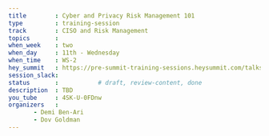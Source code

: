 ```yaml
---
title        : Cyber and Privacy Risk Management 101
type         : training-session
track        : CISO and Risk Management
topics       :
when_week    : two
when_day     : 11th - Wednesday
when_time    : WS-2
hey_summit   : https://pre-summit-training-sessions.heysummit.com/talks/cyber-and-privacy-risk-management-101/
session_slack:
status       :           # draft, review-content, done
description  : TBD
you_tube     : 4SK-U-0FDnw
organizers   : 
       - Demi Ben-Ari 
       - Dov Goldman
---
```

